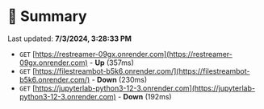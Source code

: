 # 📖 Summary
Last updated: **7/3/2024, 3:28:33 PM**

- `GET` [https://restreamer-09gx.onrender.com](https://restreamer-09gx.onrender.com) - **Up** (357ms)
- `GET` [https://filestreambot-b5k6.onrender.com/](https://filestreambot-b5k6.onrender.com/) - **Down** (230ms)
- `GET` [https://jupyterlab-python3-12-3.onrender.com](https://jupyterlab-python3-12-3.onrender.com) - **Down** (192ms)
